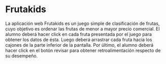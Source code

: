 # Frutakids
La aplicación web Frutakids es un juego simple de clasificación de frutas, cuyo objetivo es ordenar las frutas de menor a mayor precio comercial.
El alumno deberá hacer click en cada fruta presentada por el juego para obtener los datos de ésta. Luego deberá arrastrar cada fruta hacia los cajones de la parte inferior de la pantalla. Por último, el alumno deberá hacer click en el botón revisar para obtener retroalimentación respecto de su desempeño.

